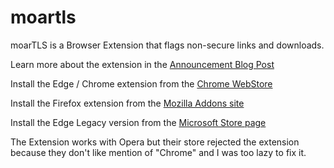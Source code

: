 # moartls
moarTLS is a Browser Extension that flags non-secure links and downloads. 

Learn more about the extension in the [Announcement Blog Post](https://textplain.wordpress.com/2016/03/17/seek-and-destroy-non-secure-references-using-the-moartls-analyzer/)

Install the Edge / Chrome extension from the [Chrome WebStore](https://chrome.google.com/webstore/detail/moartls-analyzer/ldfbacdbackkjhclmhnjabngnppnkagh)

Install the Firefox extension from the [Mozilla Addons site](https://addons.mozilla.org/en-US/firefox/addon/moartls/?src=cb-dl-rating)

Install the Edge Legacy version from the [Microsoft Store page](https://www.microsoft.com/en-us/p/moartls-analyzer/9nw480sp5d2c#activetab=pivot:overviewtab)

The Extension works with Opera but their store rejected the extension because they don't like mention of "Chrome" and I was too lazy to fix it.
